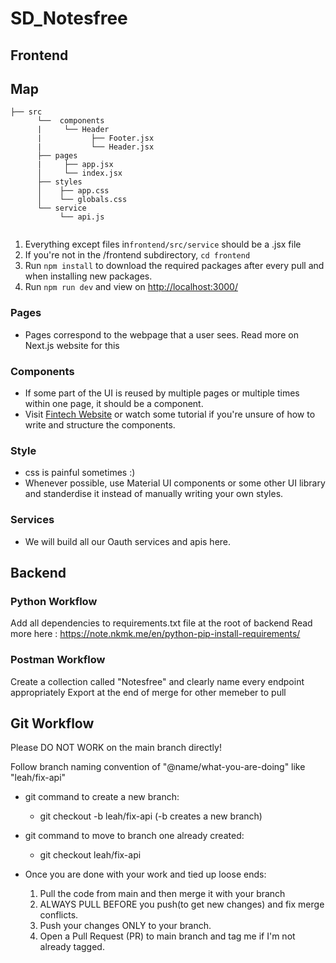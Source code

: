 # SD_Notesfree





## Frontend 

## Map

```
├── src 
      └──  components
      |     └── Header
      |           ├── Footer.jsx
      |           └── Header.jsx
      ├── pages
      |     ├── app.jsx
      │     └── index.jsx
      ├── styles
      │    ├── app.css
      │    └── globals.css
      └── service
           └── api.js


```
1. Everything except files in`frontend/src/service` should be a .jsx file
2. If you're not in the /frontend subdirectory, `cd frontend`
3. Run `npm install` to download the required packages after every pull and when installing new packages.
4. Run `npm run dev` and view on [http://localhost:3000/](http://localhost:3000/)

### Pages

- Pages correspond to the webpage that a user sees. Read more on Next.js website for this

### Components

- If some part of the UI is reused by multiple pages or multiple times within one page, it should be a component.
- Visit [Fintech Website](https://github.com/NUS-Fintech-Society/SD_Fintech_Website/tree/master/components) or watch some tutorial if you're unsure of how to write and structure the components.

### Style

- css is painful sometimes :)
- Whenever possible, use Material UI components or some other UI library and standerdise it instead of manually writing your own styles.


### Services

- We will build all our Oauth services and apis here. 

## Backend 
  
### Python Workflow

Add all dependencies to requirements.txt file at the root of backend
Read more here : https://note.nkmk.me/en/python-pip-install-requirements/

###  Postman Workflow

Create a collection called "Notesfree" and clearly name every endpoint appropriately
Export at the end of merge for other memeber to pull

## Git Workflow
Please DO NOT WORK on the main branch directly!

Follow branch naming convention of  "@name/what-you-are-doing" like "leah/fix-api"

- git command to create a new branch:
  - git checkout -b leah/fix-api (-b creates a new branch)

- git command to move to branch one already created:
  - git checkout leah/fix-api 

- Once you are done with your work and tied up loose ends:
  1. Pull the code from main and then merge it with your branch
  2. ALWAYS PULL BEFORE you push(to get new changes) and fix merge conflicts.
  3. Push your changes ONLY to your branch.
  4. Open a Pull Request (PR) to main branch and tag me if I'm not already tagged.
